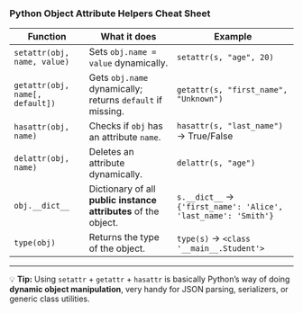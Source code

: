 ### **Python Object Attribute Helpers Cheat Sheet**

|Function|What it does|Example|
|---|---|---|
|`setattr(obj, name, value)`|Sets `obj.name = value` dynamically.|`setattr(s, "age", 20)`|
|`getattr(obj, name[, default])`|Gets `obj.name` dynamically; returns `default` if missing.|`getattr(s, "first_name", "Unknown")`|
|`hasattr(obj, name)`|Checks if `obj` has an attribute `name`.|`hasattr(s, "last_name")` → True/False|
|`delattr(obj, name)`|Deletes an attribute dynamically.|`delattr(s, "age")`|
|`obj.__dict__`|Dictionary of all **public instance attributes** of the object.|`s.__dict__` → `{'first_name': 'Alice', 'last_name': 'Smith'}`|
|`type(obj)`|Returns the type of the object.|`type(s)` → `<class '__main__.Student'>`|

---

💡 **Tip:** Using `setattr` + `getattr` + `hasattr` is basically Python’s way of doing **dynamic object manipulation**, very handy for JSON parsing, serializers, or generic class utilities.